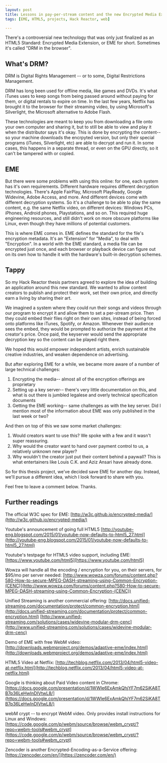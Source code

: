 ```yaml
---
layout: post
title: Lessons in pay-per-stream content and the new Encrypted Media Extension standard
tags: [EME, HTML5, projects, Hack Reactor, web]

---
```


There's a controversial new technology that was only just finalized as an HTML5 Standard: Encrypted Media Extension, or EME for short. Sometimes it's called "DRM in the browser".

## What's DRM?

DRM is Digital Rights Management -- or to some, Digital Restrictions Management.

DRM has long been used for offline media, like games and DVDs. It's what iTunes uses to keep songs from being passed around without paying for them, or digital rentals to expire on time. In the last few years, Netflix has brought it to the browser for their streaming video, by using Microsoft's Silverlight, the Microsoft alternative to Adobe Flash.

These technologies are meant to keep you from downloading a file onto your own computer and sharing it, but to still be able to view and play it when the distributor says it's okay. This is done by encrypting the content-- so your machine downloads the encrpyted version, but only their special programs (iTunes, Silverlight, etc) are able to decrypt and run it. In some cases, this happens in a separate thread, or even on the GPU directly, so it can't be tampered with or copied.

## EME

But there were some problems with using this online: for one, each system has it's own requirements. Different hardware requires different decryption technologies. There's Apple FairPlay, Microsoft PlayReady, Google Widevine, Adobe Access, and more. And different devices come with different decryption systems. So it's a challenge to be able to play the same content, e.g. the same Netflix video, on different devices: Windows PCs, iPhones, Android phones, Playstations, and so on. This required huge engineering resources, and still didn't work on more obscure platforms like Linux, even though they have millions of potential customers.

This is where EME comes in. EME defines the standard for the file's encryption metadata. It's an "Extension" for "Media", to deal with "Encryption". In a world with the EME standard, a media file can be encrypted just once, and each browser or playback device can figure out on its own how to handle it with the hardware's built-in decryption schemes.

## Tappy

So my Hack Reactor thesis partners agreed to explore the idea of building an application around this new standard. We wanted to allow content creators to publish and protect their work, set their own price, and directly earn a living by sharing their art.

We imagined a system where they could run their songs and videos through our program to encrypt it and allow them to set a per-stream price. Then they could embed their files right on their own sites, instead of being forced onto platforms like iTunes, Spotify, or Amazon. Whenever their audience sees the embed, they would be prompted to authorize the payment at the creator's price. Once paid, the keyserver would send the appropriate decryption key so the content can be played right there.

We hoped this would empower independent artists, enrich sustainable creative industries, and weaken dependence on advertising.

But after exploring EME for a while, we became more aware of a number of large technical challenges:

1. Encrypting the media-- almost all of the encryption offerings are proprietary
2. Setting up a key server-- there's very little documentation on this, and what is out there is jumbled legalese and overly technical specification documents
3. Getting the EME working-- same challenges as with the key server. Did I mention most of the information about EME was only published in the last week or two?

And then on top of this we saw some market challenges:

1. Would creators want to use this? We spoke with a few and it wasn't super reassuring.
2. Why would the creator want to hand over payment control to us, a relatively unknown new player?
3. Why wouldn't the creator just put their content behind a paywall? This is what entertainers like Louis C.K. and Aziz Ansari have already done.

So for this thesis project, we've decided save EME for another day. Instead, we'll pursue a different idea, which I look forward to share with you.

Feel free to leave a comment below. Thanks.

## Further readings
The official W3C spec for EME:
[http://w3c.github.io/encrypted-media/](http://w3c.github.io/encrypted-media/)

Youtube's announcement of going full HTML5
[http://youtube-eng.blogspot.com/2015/01/youtube-now-defaults-to-html5_27.html](http://youtube-eng.blogspot.com/2015/01/youtube-now-defaults-to-html5_27.html)

Youtube's testpage for HTML5 video support, including EME:
[https://www.youtube.com/html5](https://www.youtube.com/html5)

Wowza will handle all the encoding / encryption for you, on their servers, for $95/mo per server needed:
[http://www.wowza.com/forums/content.php?580-How-to-secure-MPEG-DASH-streaming-using-Common-Encryption-(CENC)](http://www.wowza.com/forums/content.php?580-How-to-secure-MPEG-DASH-streaming-using-Common-Encryption-(CENC))

Unified Streaming is another commercial offering:
[http://docs.unified-streaming.com/documentation/protect/common-encryption.html](http://docs.unified-streaming.com/documentation/protect/common-encryption.html)
[http://www.unified-streaming.com/solutions/cases/widevine-modular-drm-cenc](http://www.unified-streaming.com/solutions/cases/widevine-modular-drm-cenc)

Demo of EME with free WebM video:
[http://downloads.webmproject.org/demos/adaptive-eme/index.html](http://downloads.webmproject.org/demos/adaptive-eme/index.html)

HTML5 Video at Netflix:
[http://techblog.netflix.com/2013/04/html5-video-at-netflix.html](http://techblog.netflix.com/2013/04/html5-video-at-netflix.html)

Google is thinking about Paid Video content in Chrome:
[https://docs.google.com/presentation/d/1WWIe6ExAmkQhjYF7m62SiKA8TB7p36LeHwInDIVtwL8/](https://docs.google.com/presentation/d/1WWIe6ExAmkQhjYF7m62SiKA8TB7p36LeHwInDIVtwL8/)

webM crypt -- to encrypt WebM video. Only provides install instructions for Linux and Windows:
[https://code.google.com/p/webm/source/browse/webm_crypt/?repo=webm-tools#webm_crypt](https://code.google.com/p/webm/source/browse/webm_crypt/?repo=webm-tools#webm_crypt)

Zencoder is another Encrypted-Encoding-as-a-Service offering:
[https://zencoder.com/en/](https://zencoder.com/en/)
